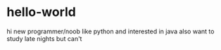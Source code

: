 # hello-world
hi new programmer/noob
like python and interested in java also
want to study late nights but can't
